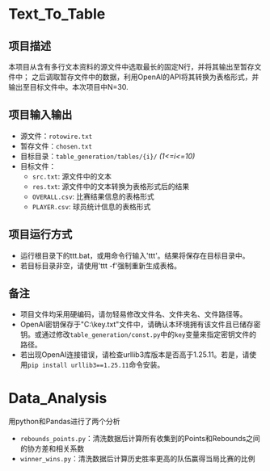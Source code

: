 # Text_To_Table
## 项目描述
本项目从含有多行文本资料的源文件中选取最长的固定N行，并将其输出至暂存文件中；
之后调取暂存文件中的数据，利用OpenAI的API将其转换为表格形式，并输出至目标文件中。本次项目中N=30.
## 项目输入输出
- 源文件：`rotowire.txt`
- 暂存文件：`chosen.txt`
- 目标目录：`table_generation/tables/{i}/` *(1<=i<=10)*
- 目标文件：
   - `src.txt`: 源文件中的文本
   - `res.txt`: 源文件中的文本转换为表格形式后的结果
   - `OVERALL.csv`: 比赛结果信息的表格形式
   - `PLAYER.csv`: 球员统计信息的表格形式

## 项目运行方式
- 运行根目录下的ttt.bat，或用命令行输入'ttt'。结果将保存在目标目录中。
- 若目标目录非空，请使用'ttt -f'强制重新生成表格。
## 备注
- 项目文件均采用硬编码，请勿轻易修改文件名、文件夹名、文件路径等。
- OpenAI密钥保存于"C:\\key.txt"文件中，请确认本环境拥有该文件且已储存密钥。或通过修改`table_generation/const.py`中的`key`变量来指定密钥文件的路径。
- 若出现OpenAI连接错误，请检查urllib3库版本是否高于1.25.11。若是，请使用`pip install urllib3==1.25.11`命令安装。

# Data_Analysis
用python和Pandas进行了两个分析
- `rebounds_points.py`：清洗数据后计算所有收集到的Points和Rebounds之间的协方差和相关系数
- `winner_wins.py`：清洗数据后计算历史胜率更高的队伍赢得当局比赛的比例
